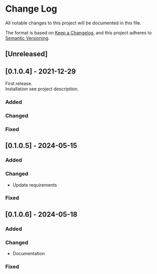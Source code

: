 # Change Log

All notable changes to this project will be documented in this file.

The format is based on [Keep a Changelog](https://keepachangelog.com/en/1.0.0/),
and this project adheres to [Semantic Versioning](https://semver.org/spec/v2.0.0.html).

## [Unreleased]

## [0.1.0.4] - 2021-12-29

First release.  
Installation see project description.

### Added

### Changed

### Fixed

## [0.1.0.5] - 2024-05-15

### Added

### Changed

* Update requirements

### Fixed

## [0.1.0.6] - 2024-05-18

### Added

### Changed

* Documentation

### Fixed
